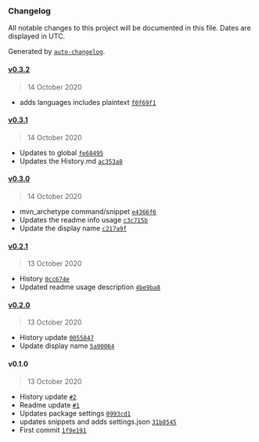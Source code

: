 ### Changelog

All notable changes to this project will be documented in this file. Dates are displayed in UTC.

Generated by [`auto-changelog`](https://github.com/CookPete/auto-changelog).

#### [v0.3.2](https://github.com/shawn-sandy/aem-fe-studio/compare/v0.3.1...v0.3.2)

> 14 October 2020

- adds languages includes plaintext [`f0f69f1`](https://github.com/shawn-sandy/aem-fe-studio/commit/f0f69f16b17b27f0f01999c7a147e8487c720cce)

#### [v0.3.1](https://github.com/shawn-sandy/aem-fe-studio/compare/v0.3.0...v0.3.1)

> 14 October 2020

- Updates to global [`fe68495`](https://github.com/shawn-sandy/aem-fe-studio/commit/fe68495060929aca3cdeabf8ca4e2e272743ec70)
- Updates the History.md [`ac353a8`](https://github.com/shawn-sandy/aem-fe-studio/commit/ac353a8c0dded8606d8221df6e664d8d2e6194a8)

#### [v0.3.0](https://github.com/shawn-sandy/aem-fe-studio/compare/v0.2.1...v0.3.0)

> 14 October 2020

- mvn_archetype command/snippet [`e4366f6`](https://github.com/shawn-sandy/aem-fe-studio/commit/e4366f6ecdc4b885f210dd8208fb94cd2e8dbfc5)
- Updates the readme info usage [`c3c715b`](https://github.com/shawn-sandy/aem-fe-studio/commit/c3c715b049c957485881d431cbed3f2b55efe11e)
- Update the display name [`c217a9f`](https://github.com/shawn-sandy/aem-fe-studio/commit/c217a9f02faf448ece67e22c966afd409721b5c1)

#### [v0.2.1](https://github.com/shawn-sandy/aem-fe-studio/compare/v0.2.0...v0.2.1)

> 13 October 2020

- History [`0cc674e`](https://github.com/shawn-sandy/aem-fe-studio/commit/0cc674e13e186ca958906da8d239826c050ca84f)
- Updated readme usage description [`4be9ba8`](https://github.com/shawn-sandy/aem-fe-studio/commit/4be9ba8e998b866483664ef4003b761865818fee)

#### [v0.2.0](https://github.com/shawn-sandy/aem-fe-studio/compare/v0.1.0...v0.2.0)

> 13 October 2020

- History update [`0055847`](https://github.com/shawn-sandy/aem-fe-studio/commit/0055847db93fda09908b7b4dbdaf1f4e9200cbdb)
- Update display name [`5a90064`](https://github.com/shawn-sandy/aem-fe-studio/commit/5a90064107c93b6cbff7d425ad3cb574738bea86)

#### v0.1.0

> 13 October 2020

- History update [`#2`](https://github.com/shawn-sandy/aem-fe-studio/pull/2)
- Readme update [`#1`](https://github.com/shawn-sandy/aem-fe-studio/pull/1)
- Updates  package settings [`0993cd1`](https://github.com/shawn-sandy/aem-fe-studio/commit/0993cd1db71576ad849a02a3cc3506f95bae28f5)
- updates snippets and adds settings.json [`31b8545`](https://github.com/shawn-sandy/aem-fe-studio/commit/31b8545b91db29b0795fe3493512dd231d478a1e)
- First commit [`1f9e191`](https://github.com/shawn-sandy/aem-fe-studio/commit/1f9e191cd2f6fa84dde2c19367c20009f973c2f8)
